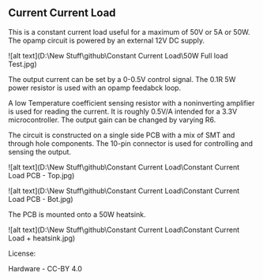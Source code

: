 ## Current Current Load
This is a constant current load useful for a maximum of 50V or 5A or 50W. The opamp circuit is powered by an external 12V DC supply.

![alt text](D:\New Stuff\github\Constant Current Load\50W Full load Test.jpg)

The output current can be set by a 0-0.5V control signal.  The 0.1R 5W power resistor is used with an opamp feedabck loop.

A low Temperature coefficient sensing resistor with a noninverting amplifier is used for reading the current. It is roughly 0.5V/A intended for a 3.3V microcontroller.  The output gain can be changed by varying R6.

The circuit is constructed on a single side PCB with a mix of SMT and through hole components.  The 10-pin connector is used for controlling and sensing the output.

![alt text](D:\New Stuff\github\Constant Current Load\Constant Current Load PCB - Top.jpg)

![alt text](D:\New Stuff\github\Constant Current Load\Constant Current Load PCB - Bot.jpg)

The PCB is mounted onto a 50W heatsink.

![alt text](D:\New Stuff\github\Constant Current Load\Constant Current Load + heatsink.jpg)

License: 

Hardware - CC-BY 4.0


